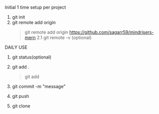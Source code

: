 Initial 1 time setup per project

1.  git init
2.  git remote add origin <gitRepoUrl>
    > git remote add origin https://github.com/sagarr59/mindrisers-mern
        2.1 git remote -v (optional)

DAILY USE

1. git status(optional)
2. git add .
   > git add <fileName>
3. git commit -m "message"
4. git push

5. git clone <repoURL>
